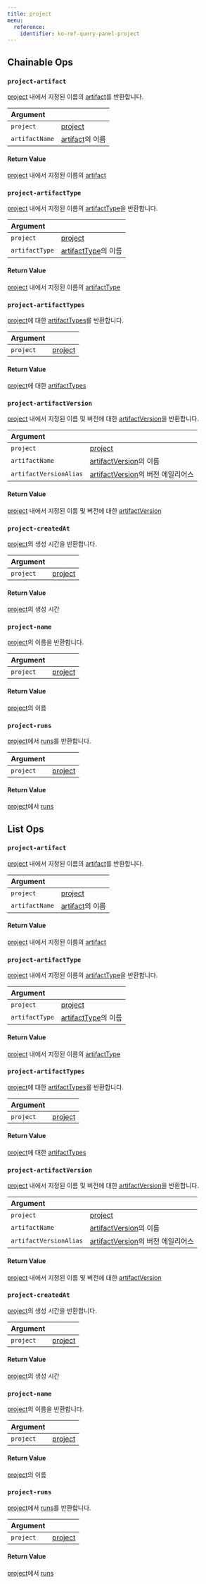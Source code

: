 ```yaml
---
title: project
menu:
  reference:
    identifier: ko-ref-query-panel-project
---
```


## Chainable Ops
<h3 id="project-artifact"><code>project-artifact</code></h3>

[project](project.md) 내에서 지정된 이름의 [artifact](artifact.md)를 반환합니다.

| Argument |  |
| :--- | :--- |
| `project` | [project](project.md) |
| `artifactName` | [artifact](artifact.md)의 이름 |

#### Return Value
[project](project.md) 내에서 지정된 이름의 [artifact](artifact.md)

<h3 id="project-artifactType"><code>project-artifactType</code></h3>

[project](project.md) 내에서 지정된 이름의 [artifactType](artifact-type.md)을 반환합니다.

| Argument |  |
| :--- | :--- |
| `project` | [project](project.md) |
| `artifactType` | [artifactType](artifact-type.md)의 이름 |

#### Return Value
[project](project.md) 내에서 지정된 이름의 [artifactType](artifact-type.md)

<h3 id="project-artifactTypes"><code>project-artifactTypes</code></h3>

[project](project.md)에 대한 [artifactTypes](artifact-type.md)를 반환합니다.

| Argument |  |
| :--- | :--- |
| `project` | [project](project.md) |

#### Return Value
[project](project.md)에 대한 [artifactTypes](artifact-type.md)

<h3 id="project-artifactVersion"><code>project-artifactVersion</code></h3>

[project](project.md) 내에서 지정된 이름 및 버전에 대한 [artifactVersion](artifact-version.md)을 반환합니다.

| Argument |  |
| :--- | :--- |
| `project` | [project](project.md) |
| `artifactName` | [artifactVersion](artifact-version.md)의 이름 |
| `artifactVersionAlias` | [artifactVersion](artifact-version.md)의 버전 에일리어스 |

#### Return Value
[project](project.md) 내에서 지정된 이름 및 버전에 대한 [artifactVersion](artifact-version.md)

<h3 id="project-createdAt"><code>project-createdAt</code></h3>

[project](project.md)의 생성 시간을 반환합니다.

| Argument |  |
| :--- | :--- |
| `project` | [project](project.md) |

#### Return Value
[project](project.md)의 생성 시간

<h3 id="project-name"><code>project-name</code></h3>

[project](project.md)의 이름을 반환합니다.

| Argument |  |
| :--- | :--- |
| `project` | [project](project.md) |

#### Return Value
[project](project.md)의 이름

<h3 id="project-runs"><code>project-runs</code></h3>

[project](project.md)에서 [runs](run.md)를 반환합니다.

| Argument |  |
| :--- | :--- |
| `project` | [project](project.md) |

#### Return Value
[project](project.md)에서 [runs](run.md)

## List Ops
<h3 id="project-artifact"><code>project-artifact</code></h3>

[project](project.md) 내에서 지정된 이름의 [artifact](artifact.md)를 반환합니다.

| Argument |  |
| :--- | :--- |
| `project` | [project](project.md) |
| `artifactName` | [artifact](artifact.md)의 이름 |

#### Return Value
[project](project.md) 내에서 지정된 이름의 [artifact](artifact.md)

<h3 id="project-artifactType"><code>project-artifactType</code></h3>

[project](project.md) 내에서 지정된 이름의 [artifactType](artifact-type.md)을 반환합니다.

| Argument |  |
| :--- | :--- |
| `project` | [project](project.md) |
| `artifactType` | [artifactType](artifact-type.md)의 이름 |

#### Return Value
[project](project.md) 내에서 지정된 이름의 [artifactType](artifact-type.md)

<h3 id="project-artifactTypes"><code>project-artifactTypes</code></h3>

[project](project.md)에 대한 [artifactTypes](artifact-type.md)를 반환합니다.

| Argument |  |
| :--- | :--- |
| `project` | [project](project.md) |

#### Return Value
[project](project.md)에 대한 [artifactTypes](artifact-type.md)

<h3 id="project-artifactVersion"><code>project-artifactVersion</code></h3>

[project](project.md) 내에서 지정된 이름 및 버전에 대한 [artifactVersion](artifact-version.md)을 반환합니다.

| Argument |  |
| :--- | :--- |
| `project` | [project](project.md) |
| `artifactName` | [artifactVersion](artifact-version.md)의 이름 |
| `artifactVersionAlias` | [artifactVersion](artifact-version.md)의 버전 에일리어스 |

#### Return Value
[project](project.md) 내에서 지정된 이름 및 버전에 대한 [artifactVersion](artifact-version.md)

<h3 id="project-createdAt"><code>project-createdAt</code></h3>

[project](project.md)의 생성 시간을 반환합니다.

| Argument |  |
| :--- | :--- |
| `project` | [project](project.md) |

#### Return Value
[project](project.md)의 생성 시간

<h3 id="project-name"><code>project-name</code></h3>

[project](project.md)의 이름을 반환합니다.

| Argument |  |
| :--- | :--- |
| `project` | [project](project.md) |

#### Return Value
[project](project.md)의 이름

<h3 id="project-runs"><code>project-runs</code></h3>

[project](project.md)에서 [runs](run.md)를 반환합니다.

| Argument |  |
| :--- | :--- |
| `project` | [project](project.md) |

#### Return Value
[project](project.md)에서 [runs](run.md)
